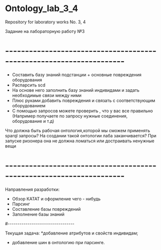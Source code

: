# Ontology_lab_3_4
Repository for laboratory works No. 3, 4

Задание на лабораторную работу №3
# --------------------------------------------------------------------
* Составить базу знаний подстанции + основные повреждения оборудования   
* Распарсить scd
* На основе него заполнить базу знаний индивидами и задать необходимые связи между ними
* Плюс руками добавить повреждения и связать с соответствующим оборудованием
* С помощью запросов можете проверить , что у вас все правильно (Например получаете по запросу нужные соединения, оборудование и т.д)

Что должна быть рабочая онтология,которой мы сможем применять sparql запросы? На создании такой онтологии лаба заканчивается?
При запуске ризонера она не должна ломаться или достраивать ненужные вещи

# --------------------------------------------------------------------

Направления разработки:
* Обзор КАТАТ и оформление чего - нибудь
* Парсинг
* Составление базы повреждений
* Заполнение базы знаний

#----------------------------------

Текущая задача:
*добавление атрибутов и свойств индивидам;
* добавление шин в онтологию при парсинге.

